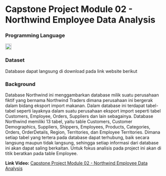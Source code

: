 # Capstone Project Module 02 - Northwind Employee Data Analysis

### Programming Language
<img src="https://upload.wikimedia.org/wikipedia/commons/thumb/c/c3/Python-logo-notext.svg/640px-Python-logo-notext.svg.png" width="20" height="20" />

### Dataset
Database dapat langsung di download pada link website berikut  

### Background
Database Northwind ini menggambarkan database milik suatu perusahaan fiktif yang bernama Northwind Traders dimana perusahaan ini bergerak dalam bidang eksport import makanan. Dalam database ini terdapat tabel-tabel seperti layaknya dalam suatu perusahaan eksport import seperti tabel Customers, Employee, Orders, Suppliers dan lain sebagainya. Database Northwind memiliki 13 tabel, yaitu table Customers, Customer Demographics, Suppliers, Shippers, Employees, Products, Categories, Orders, OrderDetails, Region, Territories, dan Employee Territories. Dimana setiap tabel yang tertera pada database dapat terhubung, baik secara langsung maupun tidak langsung, sehingga setiap informasi dari database ini akan dapat saling berkaitan. Untuk fokus analisis pada project ini akan di titik beratkan pada table Employee.

**Link Video:** [Capstone Project Module 02 - Northwind Employee Data Analysis](https://youtu.be/Jq41rhISAX0)
